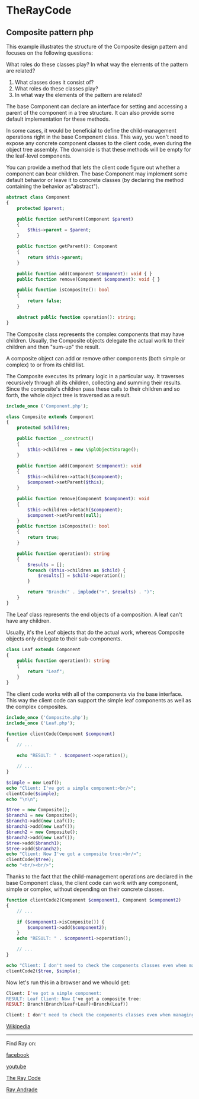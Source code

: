 # TheRayCode
## Composite pattern php

This example illustrates the structure of the Composite design pattern and focuses on the following questions:

What roles do these classes play?
In what way the elements of the pattern are related?
<ol>
<li>What classes does it consist of?</li>
<li>What roles do these classes play?</li>
<li>In what way the elements of the pattern are related?</li>
</ol>

The base Component can declare an interface for setting and accessing a parent of the component in a tree structure. 
It can also provide some default implementation for these methods.

In some cases, it would be beneficial to define the child-management operations right in the base Component class. 
This way, you won't need to expose any concrete component classes to the client code, even during the object tree assembly. 
The downside is that these methods will be empty for the leaf-level components.

You can provide a method that lets the client code figure out whether a component can bear children.
The base Component may implement some default behavior or leave it to concrete classes (by declaring the method containing the behavior as"abstract").

```php
abstract class Component
{
    protected $parent;

    public function setParent(Component $parent)
    {
        $this->parent = $parent;
    }

    public function getParent(): Component
    {
        return $this->parent;
    }

    public function add(Component $component): void { }
    public function remove(Component $component): void { }

    public function isComposite(): bool
    {
        return false;
    }

    abstract public function operation(): string;
}
```

The Composite class represents the complex components that may have children.
Usually, the Composite objects delegate the actual work to their children and then "sum-up" the result.

 A composite object can add or remove other components (both simple or complex) to or from its child list.
 
 The Composite executes its primary logic in a particular way. 
 It traverses recursively through all its children, collecting and summing their results. 
 Since the composite's children pass these calls to their children and so forth, the whole object tree is traversed as a result.
     
```php
include_once ('Component.php');

class Composite extends Component
{
    protected $children;

    public function __construct()
    {
        $this->children = new \SplObjectStorage();
    }

    public function add(Component $component): void
    {
        $this->children->attach($component);
        $component->setParent($this);
    }

    public function remove(Component $component): void
    {
        $this->children->detach($component);
        $component->setParent(null);
    }
    public function isComposite(): bool
    {
        return true;
    }

    public function operation(): string
    {
        $results = [];
        foreach ($this->children as $child) {
            $results[] = $child->operation();
        }

        return "Branch(" . implode("+", $results) . ")";
    }
}
```

The Leaf class represents the end objects of a composition. 
A leaf can't have any children.

Usually, it's the Leaf objects that do the actual work, whereas Composite objects only delegate to their sub-components.

```php
class Leaf extends Component
{
    public function operation(): string
    {
        return "Leaf";
    }
}
```

The client code works with all of the components via the base interface.
This way the client code can support the simple leaf components as well as the complex composites.

```php
include_once ('Composite.php');
include_once ('Leaf.php');

function clientCode(Component $component)
{
    // ...

    echo "RESULT: " . $component->operation();

    // ...
}

$simple = new Leaf();
echo "Client: I've got a simple component:<br/>";
clientCode($simple);
echo "\n\n";

$tree = new Composite();
$branch1 = new Composite();
$branch1->add(new Leaf());
$branch1->add(new Leaf());
$branch2 = new Composite();
$branch2->add(new Leaf());
$tree->add($branch1);
$tree->add($branch2);
echo "Client: Now I've got a composite tree:<br/>";
clientCode($tree);
echo "<br/><br/>";

```
Thanks to the fact that the child-management operations are declared in the  base Component class, the client code can work with any component, simple or complex, without depending on their concrete classes.


```php
function clientCode2(Component $component1, Component $component2)
{
    // ...

    if ($component1->isComposite()) {
        $component1->add($component2);
    }
    echo "RESULT: " . $component1->operation();

    // ...
}

echo "Client: I don't need to check the components classes even when managing the tree:\n";
clientCode2($tree, $simple);
```

Now let's run this in a browser and we whould get:

```php
Client: I've got a simple component:
RESULT: Leaf Client: Now I've got a composite tree:
RESULT: Branch(Branch(Leaf+Leaf)+Branch(Leaf))

Client: I don't need to check the components classes even when managing the tree: RESULT: Branch(Branch(Leaf+Leaf)+Branch(Leaf)+Leaf)
```

[Wikipedia](https://en.wikipedia.org/wiki/Composite_pattern)

----------------------------------------------------------------------------------------------------

Find Ray on:

[facebook](https://www.facebook.com/TheRayCode/)

[youtube](https://www.youtube.com/user/AndradeRay/)

[The Ray Code](https://www.RayAndrade.com)

[Ray Andrade](https://www.RayAndrade.org)
